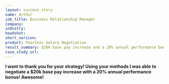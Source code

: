 ```yaml
---
layout: success_story
name: Arthur
job_title: Business Relationship Manager
company: 
industry: 
headshot: 
short_version: 
product: Fearless Salary Negotiation
result_summary: $20k base pay increase and a 20% annual performance bonus
case_study_url: 
---
```


**I want to thank you for your strategy! Using your methods I was able to negotiate a $20k base pay increase with a 20% annual performance bonus! Awesome!**